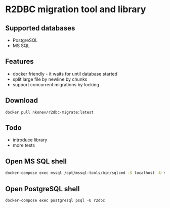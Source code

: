 # R2DBC migration tool and library

## Supported databases
* PostgreSQL
* MS SQL

## Features
* docker friendly - it waits for until database started
* split large file by newline by chunks
* support concurrent migrations by locking

## Download
```
docker pull nkonev/r2dbc-migrate:latest
```

## Todo
* introduce library
* more tests

## Open MS SQL shell
```bash
docker-compose exec mssql /opt/mssql-tools/bin/sqlcmd -S localhost -U sa -P 'yourStrong(!)Password'
```

## Open PostgreSQL shell
```
docker-compose exec postgresql psql -U r2dbc
```
